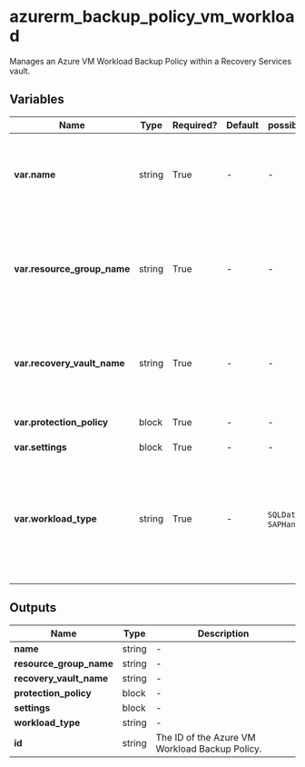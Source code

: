 # azurerm_backup_policy_vm_workload

Manages an Azure VM Workload Backup Policy within a Recovery Services vault.

## Variables

| Name | Type | Required? | Default  | possible values | Description |
| ---- | ---- | --------- | -------- | ----------- | ----------- |
| **var.name** | string | True | -  |  -  | The name of the VM Workload Backup Policy. Changing this forces a new resource to be created. | 
| **var.resource_group_name** | string | True | -  |  -  | The name of the resource group in which to create the VM Workload Backup Policy. Changing this forces a new resource to be created. | 
| **var.recovery_vault_name** | string | True | -  |  -  | The name of the Recovery Services Vault to use. Changing this forces a new resource to be created. | 
| **var.protection_policy** | block | True | -  |  -  | One or more `protection_policy` blocks. | 
| **var.settings** | block | True | -  |  -  | A `settings` block. | 
| **var.workload_type** | string | True | -  |  `SQLDataBase`, `SAPHanaDatabase`  | The VM Workload type for the Backup Policy. Possible values are `SQLDataBase` and `SAPHanaDatabase`. Changing this forces a new resource to be created. | 



## Outputs

| Name | Type | Description |
| ---- | ---- | --------- | 
| **name** | string  | - | 
| **resource_group_name** | string  | - | 
| **recovery_vault_name** | string  | - | 
| **protection_policy** | block  | - | 
| **settings** | block  | - | 
| **workload_type** | string  | - | 
| **id** | string  | The ID of the Azure VM Workload Backup Policy. | 